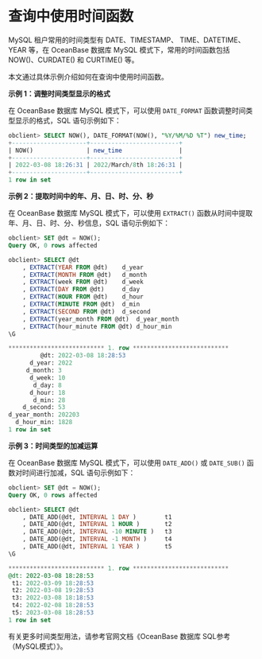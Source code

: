 查询中使用时间函数 
==============================

MySQL 租户常用的时间类型有 DATE、TIMESTAMP、 TIME、DATETIME、YEAR 等，在 OceanBase 数据库 MySQL 模式下，常用的时间函数包括 NOW()、CURDATE() 和 CURTIME() 等。

本文通过具体示例介绍如何在查询中使用时间函数。

**示例 1：调整时间类型显示的格式** 

在 OceanBase 数据库 MySQL 模式下，可以使用 `DATE_FORMAT` 函数调整时间类型显示的格式，SQL 语句示例如下：

```sql
obclient> SELECT NOW(), DATE_FORMAT(NOW(), "%Y/%M/%D %T") new_time;
+---------------------+-------------------------+
| NOW()               | new_time                |
+---------------------+-------------------------+
| 2022-03-08 18:26:31 | 2022/March/8th 18:26:31 |
+---------------------+-------------------------+
1 row in set
```



**示例 2：提取时间中的年、月、日、时、分、秒** 

在 OceanBase 数据库 MySQL 模式下，可以使用 `EXTRACT()` 函数从时间中提取年、月、日、时、分、秒信息，SQL 语句示例如下：

```sql
obclient> SET @dt = NOW();
Query OK, 0 rows affected

obclient> SELECT @dt
    , EXTRACT(YEAR FROM @dt)    d_year
    , EXTRACT(MONTH FROM @dt)   d_month
    , EXTRACT(week FROM @dt)    d_week
    , EXTRACT(DAY FROM @dt)     d_day
    , EXTRACT(HOUR FROM @dt)    d_hour
    , EXTRACT(MINUTE FROM @dt)  d_min
    , EXTRACT(SECOND FROM @dt)  d_second
    , EXTRACT(year_month FROM @dt)  d_year_month
    , EXTRACT(hour_minute FROM @dt) d_hour_min
\G

*************************** 1. row ***************************
         @dt: 2022-03-08 18:28:53
      d_year: 2022
     d_month: 3
      d_week: 10
       d_day: 8
      d_hour: 18
       d_min: 28
    d_second: 53
d_year_month: 202203
  d_hour_min: 1828
1 row in set
```



**示例 3：时间类型的加减运算** 

在 OceanBase 数据库 MySQL 模式下，可以使用 `DATE_ADD()` 或 `DATE_SUB()` 函数对时间进行加减，SQL 语句示例如下：

```sql
obclient> SET @dt = NOW();
Query OK, 0 rows affected

obclient> SELECT @dt
    , DATE_ADD(@dt, INTERVAL 1 DAY )        t1
    , DATE_ADD(@dt, INTERVAL 1 HOUR )       t2
    , DATE_ADD(@dt, INTERVAL -10 MINUTE )   t3
    , DATE_ADD(@dt, INTERVAL -1 MONTH )     t4
    , DATE_ADD(@dt, INTERVAL 1 YEAR )       t5
\G

*************************** 1. row ***************************
@dt: 2022-03-08 18:28:53
 t1: 2022-03-09 18:28:53
 t2: 2022-03-08 19:28:53
 t3: 2022-03-08 18:18:53
 t4: 2022-02-08 18:28:53
 t5: 2023-03-08 18:28:53
1 row in set
```



有关更多时间类型用法，请参考官网文档《OceanBase 数据库 SQL参考（MySQL模式）》。
